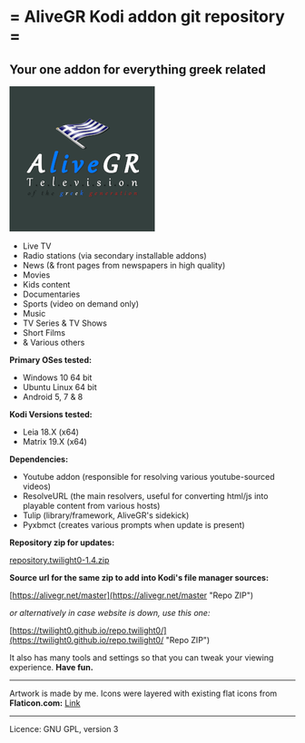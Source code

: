 # = AliveGR Kodi addon git repository =
## Your one addon for everything greek related

![](https://raw.githubusercontent.com/Twilight0/plugin.video.AliveGR/master/resources/media/icon.png)

- Live TV
- Radio stations (via secondary installable addons)
- News (& front pages from newspapers in high quality)
- Movies
- Kids content
- Documentaries
- Sports (video on demand only)
- Music
- TV Series & TV Shows
- Short Films
- & Various others

**Primary OSes tested:**

- Windows 10 64 bit
- Ubuntu Linux 64 bit
- Android 5, 7 & 8

**Kodi Versions tested:**

- Leia 18.X (x64)
- Matrix 19.X (x64)

**Dependencies:**

- Youtube addon (responsible for resolving various youtube-sourced videos)
- ResolveURL (the main resolvers, useful for converting html/js into playable content from various hosts)
- Tulip (library/framework, AliveGR's sidekick)
- Pyxbmct (creates various prompts when update is present)

**Repository zip for updates:**

[repository.twilight0-1.4.zip](https://raw.githubusercontent.com/Twilight0/repo.twilight0/master/_zips/repository.twilight0/repository.twilight0-1.4.zip "Repo ZIP")

**Source url for the same zip to add into Kodi's file manager sources:**

[https://alivegr.net/master](https://alivegr.net/master "Repo ZIP")

_or alternatively in case website is down, use this one:_

[https://twilight0.github.io/repo.twilight0/](https://twilight0.github.io/repo.twilight0/ "Repo ZIP")

It also has many tools and settings so that you can tweak your viewing experience.
**Have fun.**

------------

Artwork is made by me. Icons were layered with existing flat icons from
**Flaticon.com:** [Link](https://www.flaticon.com/ "Flaticon.com")

------------

Licence: GNU GPL, version 3
